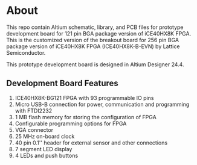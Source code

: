 # About

This repo contain Altium schematic, library, and PCB files for prototype development board for 121 pin BGA package version of iCE40HX8K FPGA. This is the customized version of the breakout board for 256 pin BGA package version of iCE40HX8K FPGA (ICE40HX8K-B-EVN) by Lattice Semiconductor.

This prototype development board is designed in Altium Designer 24.4.

## Development Board Features

1. ICE40HX8K-BG121 FPGA with 93 programmable IO pins
2. Micro USB-B connection for power, communication and programming with FTDI2232
3. 1 MB flash memory for storing the configuration of FPGA
4. Configurable programming options for FPGA
5. VGA connector
6. 25 MHz on-board clock
7. 40 pin 0.1'' header for external sensor and other connections
8. 7 segment LED display
9. 4 LEDs and push buttons